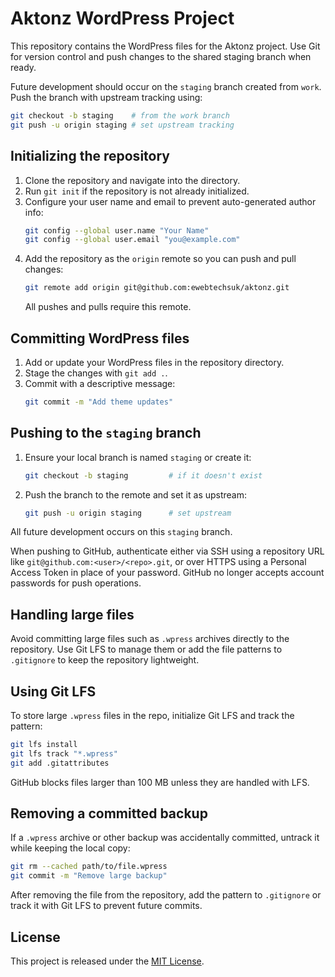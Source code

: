 # Aktonz WordPress Project

This repository contains the WordPress files for the Aktonz project. Use Git for version control and push changes to the shared staging branch when ready.

Future development should occur on the `staging` branch created from `work`. Push the branch with upstream tracking using:

```bash
git checkout -b staging    # from the work branch
git push -u origin staging # set upstream tracking
```

## Initializing the repository

1. Clone the repository and navigate into the directory.
2. Run `git init` if the repository is not already initialized.
3. Configure your user name and email to prevent auto-generated author info:
   ```bash
   git config --global user.name "Your Name"
   git config --global user.email "you@example.com"
   ```
4. Add the repository as the `origin` remote so you can push and pull changes:
   ```bash
   git remote add origin git@github.com:ewebtechsuk/aktonz.git
   ```
   All pushes and pulls require this remote.

## Committing WordPress files

1. Add or update your WordPress files in the repository directory.
2. Stage the changes with `git add .`.
3. Commit with a descriptive message:
   ```bash
   git commit -m "Add theme updates"
   ```

## Pushing to the `staging` branch

1. Ensure your local branch is named `staging` or create it:
   ```bash
   git checkout -b staging         # if it doesn't exist
   ```
2. Push the branch to the remote and set it as upstream:
   ```bash
   git push -u origin staging      # set upstream
   ```

All future development occurs on this `staging` branch.

When pushing to GitHub, authenticate either via SSH using a repository URL like
`git@github.com:<user>/<repo>.git`, or over HTTPS using a Personal Access Token
in place of your password. GitHub no longer accepts account passwords for push
operations.

## Handling large files

Avoid committing large files such as `.wpress` archives directly to the repository. Use Git LFS to manage them or add the file patterns to `.gitignore` to keep the repository lightweight.

## Using Git LFS

To store large `.wpress` files in the repo, initialize Git LFS and track the pattern:

```bash
git lfs install
git lfs track "*.wpress"
git add .gitattributes
```

GitHub blocks files larger than 100 MB unless they are handled with LFS.

## Removing a committed backup

If a `.wpress` archive or other backup was accidentally committed, untrack it
while keeping the local copy:

```bash
git rm --cached path/to/file.wpress
git commit -m "Remove large backup"
```

After removing the file from the repository, add the pattern to `.gitignore` or
track it with Git LFS to prevent future commits.

## License

This project is released under the [MIT License](LICENSE).
